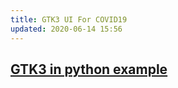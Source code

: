 ```yaml
---
title: GTK3 UI For COVID19
updated: 2020-06-14 15:56
---
```


## [GTK3 in python example](https://github.com/rmFlynn/contagion_view_gtk)
